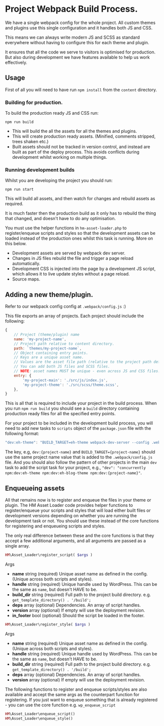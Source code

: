 # Project Webpack Build Process.

We have a single webpack config for the whole project. All custom themes and plugins use this single configuration and it handles both JS and CSS.

This means we can always write modern JS and SCSS as standard everywhere without having to configure this for each theme and plugin.

It ensures that all the code we serve to visitors is optimised for production. But also during development we have features available to help us work effectively.

## Usage

First of all you will need to have run `npm install` from the `content` directory.

### Building for production.

To build the production ready JS and CSS run:

```
npm run build
```

* This will build the all the assets for all the themes and plugins.
* This will create production ready assets. (Minified, comments stripped, trees shaken etc.)
* Built assets should not be tracked in version control, and instead are built as part of the deploy process. This avoids conflicts during development whilst working on multiple things.

### Running development builds

Whilst you are developing the project you should run:

```
npm run start
```

This will build all assets, and then watch for changes and rebuild assets as required.

It is much faster then the production build as it only has to rebuild the thing that changed, and doesn't have to do any optimisation.

You must use the helper functions in `hm-asset-loader.php` to register/enqueue scripts and styles so that the development assets can be loaded instead of the production ones whilst this task is running. More on this below.

* Development assets are served by webpack dev server.
* Changes in JS files rebuild the file and trigger a page reload automatically.
* Development CSS is injected into the page by a development JS script, which allows it to live update styles without a page reload.
* Source maps.

## Adding a new theme/plugin.

Refer to our webpack config config at `.webpack/config.js` :)

This file exports an array of projects. Each project should include the following:

```js
{
	// Project (theme/plugin) name
	name: 'my-project-name',
	// Project path relative to content directory.
	path: `themes/my-project-name`,
	// Object containing entry points.
	// Keys are a unique asset name.
	// Values are the asset file path (relative to the project path defined above)
	// You can add both JS files and SCSS files.
	// NOTE: asset names MUST be unique - even across JS and CSS files.
	entry: {
		'my-project-main': './src/js/index.js',
		'my-project-theme': './src/scss/theme.scss',
	},
}
```

This is all that is required to include your project in the build process. When you run `npm run build` you should see a `build` directory containing production ready files for all the specified entry points.

For your project to be included in the development build process, you will need to add new tasks to `scripts` object of the `package.json` file with the following format:

```js
"dev:eh-theme": "BUILD_TARGET=eh-theme webpack-dev-server --config .webpack/webpack-config-dev.js",
```

The key, e.g, `dev:{project-name}` and `BUILD_TARGET={project-name}` should use the same project name value that is added to the `.webpack/config.js` file. And you should also follow the pattern of other projects in the main `dev` task to add the script task for your project, e.g., `"dev": "concurrently npm:dev:eh-theme npm:dev:eh-blog-theme npm:dev:{project-name}"`.

## Enqueueing assets

All that remains now is to register and enqueue the files in your theme or plugin. The HM Asset Loader code provides helper functions to register/enqueue your scripts and styles that will load either built files or development versions depending on whether you are running the development task or not. You should use these instead of the core functions for registering and enqueueing scripts and styles.

The only real difference between these and the core functions is that they accept a few additional arguments, and all arguments are passed as a single array.

```php
HM\Asset_Loader\register_script( $args )
```

Args
* **name** string (required) Unique asset name as defined in the config. (Unique across both scripts and styles).
* **handle** string (required) Unique handle used by WordPress. This can be the same as `name`, but doesn't HAVE to be.
* **build_dir** string (required) Full path to the project build directory. e.g. `get_template_directory() . '/build';`
* **deps** array (optional) Dependencies. An array of script handles.
* **version** array (optional) If empty will use the deployment revision.
* **in_footer** bool (optional) Should the script be loaded in the footer.

```php
HM\Asset_Loader\register_style( $args )
```

Args
* **name** string (required) Unique asset name as defined in the config. (Unique across both scripts and styles).
* **handle** string (required) Unique handle used by WordPress. This can be the same as `name`, but doesn't HAVE to be.
* **build_dir** string (required) Full path to the project build directory. e.g. `get_template_directory() . '/build';`
* **deps** array (optional) Dependencies. An array of script handles.
* **version** array (optional) If empty will use the deployment revision.

The following functions to register and enqueue scripts/styles are also available and accept the same args as the counterpart function for registering. If you just want to enqueue something that is already registered - you can use the core function e.g. `wp_enqueue_script`

```php
HM\Asset_Loader\enqueue_script()
HM\Asset_Loader\enqueue_style()
```
